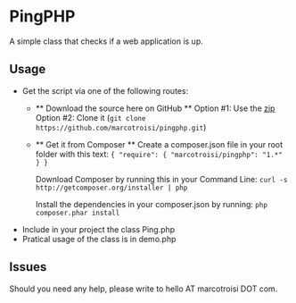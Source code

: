 PingPHP
=======

A simple class that checks if a web application is up.

## Usage ##
* Get the script via one of the following routes:
  + ** Download the source here on GitHub **
    Option #1: Use the [zip](https://github.com/marcotroisi/pingphp/archive/master.zip)
    Option #2: Clone it (`git clone https://github.com/marcotroisi/pingphp.git`)
  + ** Get it from Composer  **
    Create a composer.json file in your root folder with this text:
    `
    {
    "require": {
    "marcotroisi/pingphp": "1.*"
    }
    }
    `

    Download Composer by running this in your Command Line: `curl -s http://getcomposer.org/installer | php`
    
    Install the dependencies in your composer.json by running: `php composer.phar install`
* Include in your project the class Ping.php
* Pratical usage of the class is in demo.php

## Issues ##
Should you need any help, please write to hello AT marcotroisi DOT com.

